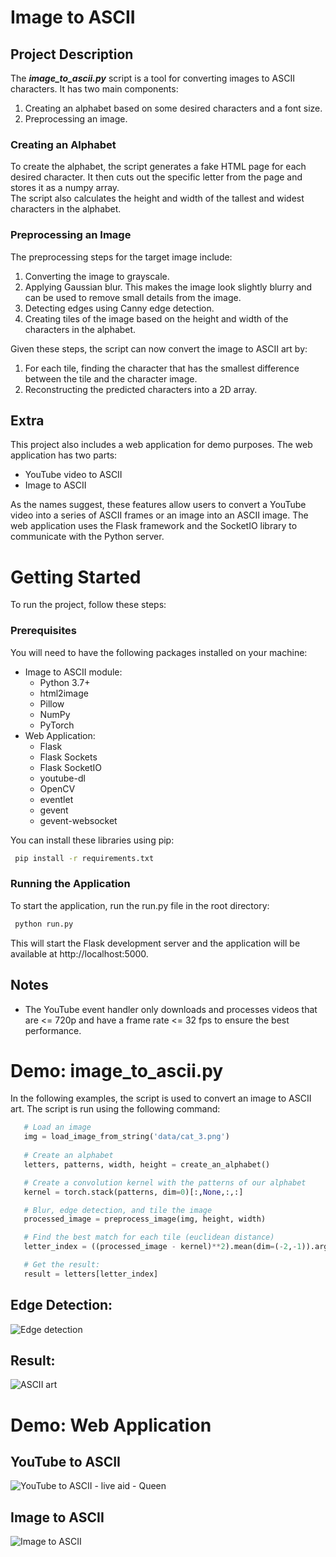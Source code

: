 # Image to ASCII
## Project Description

The _**image_to_ascii.py**_ script is a tool for converting images to ASCII characters. It has two main components:

1. Creating an alphabet based on some desired characters and a font size.
1. Preprocessing an image.

### Creating an Alphabet
To create the alphabet, the script generates a fake HTML page for each desired character. It then cuts out the specific letter from the page and stores it as a numpy array.  
The script also calculates the height and width of the tallest and widest characters in the alphabet.



### Preprocessing an Image
The preprocessing steps for the target image include:

1. Converting the image to grayscale.
1. Applying Gaussian blur. This makes the image look slightly blurry and can be used to remove small details from the image.
1. Detecting edges using Canny edge detection.
1. Creating tiles of the image based on the height and width of the characters in the alphabet.

Given these steps, the script can now convert the image to ASCII art by:

1. For each tile, finding the character that has the smallest difference between the tile and the character image.
1. Reconstructing the predicted characters into a 2D array.

 ## Extra
This project also includes a web application for demo purposes. The web application has two parts:

 - YouTube video to ASCII
 - Image to ASCII
 
As the names suggest, these features allow users to convert a YouTube video into a series of ASCII frames or an image into an ASCII image. The web application uses the Flask framework and the SocketIO library to communicate with the Python server.

# Getting Started
To run the project, follow these steps:

### Prerequisites
You will need to have the following packages installed on your machine:

 - Image to ASCII module:
   - Python 3.7+
   - html2image
   - Pillow
   - NumPy
   - PyTorch
 - Web Application:
   - Flask
   - Flask Sockets
   - Flask SocketIO
   - youtube-dl
   - OpenCV
   - eventlet
   - gevent
   - gevent-websocket


You can install these libraries using pip:
```cmd
 pip install -r requirements.txt
 ```

### Running the Application
To start the application, run the run.py file in the root directory:

```cmd
 python run.py
 ```
This will start the Flask development server and the application will be available at http://localhost:5000.


## Notes
 - The YouTube event handler only downloads and processes videos that are <= 720p and have a frame rate <= 32 fps to ensure the best performance.


 # Demo: image_to_ascii.py
 In the following examples, the script is used to convert an image to ASCII art. The script is run using the following command:
 ```python
    # Load an image
    img = load_image_from_string('data/cat_3.png')
    
    # Create an alphabet
    letters, patterns, width, height = create_an_alphabet()

    # Create a convolution kernel with the patterns of our alphabet
    kernel = torch.stack(patterns, dim=0)[:,None,:,:]

    # Blur, edge detection, and tile the image
    processed_image = preprocess_image(img, height, width) 

    # Find the best match for each tile (euclidean distance)
    letter_index = ((processed_image - kernel)**2).mean(dim=(-2,-1)).argmin(dim=0).view(int(img.shape[0]/height), int(img.shape[1]/width)).numpy()

    # Get the result:
    result = letters[letter_index]
```

## Edge Detection:
![Edge detection](data/cat_3_edge_detection.png "Cat Image")

## Result:
![ASCII art](data/cat_3_result.png "Cat ASCII Art")

# Demo: Web Application
## YouTube to ASCII

![YouTube to ASCII - live aid - Queen](data/youtube_result_live_aid_queen.png "YouTube to ASCII - live aid - Queen")

## Image to ASCII
![Image to ASCII](data/web_app_result.png "Image to ASCII")

